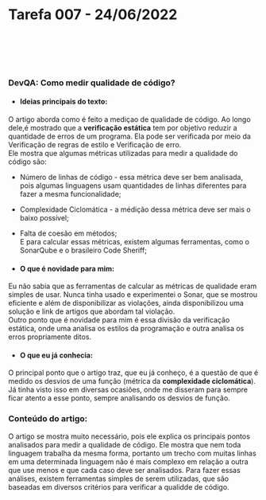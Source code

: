 # Tarefa 007 - 24/06/2022

<br>
<br>
<br>
<br>

### DevQA: Como medir qualidade de código?

* #### Ideias principais do texto:
O artigo aborda como é feito a mediçao de qualidade de código. Ao longo dele,é mostrado que a **verificação estática** tem por objetivo reduzir a quantidade de erros de um programa. Ela pode ser verificada por meio da Verificação de regras de estilo e Verificação de erro.<br>
Ele mostra que algumas métricas utilizadas para medir a qualidade do código são: <br>
* Número de linhas de código - essa métrica deve ser bem analisada, pois algumas linguagens usam quantidades de linhas diferentes para fazer a mesma funcionalidade;
* Complexidade Ciclomática - a médição dessa métrica deve ser mais o baixo possível;
* Falta de coesão em métodos;<br>E para calcular essas métricas, existem algumas ferramentas, como o SonarQube e o brasileiro Code Sheriff; <br>

* #### O que é novidade para mim:
Eu não sabia que as ferramentas de calcular as métricas de qualidade eram simples de usar. Nunca tinha usado e experimentei o Sonar, que se mostrou eficiente e além de disponibilizar as violações, ainda disponibilizou uma solução e link de artigos que abordam tal violação.<br>
Outro ponto que é novidade para mim é essa divisão da verificação estática, onde uma analisa os estilos da programação e outra analisa os erros propriamente ditos.<br>

* #### O que eu já conhecia:
O principal ponto que o artigo traz, que eu já conheço, é a questão de que é medido os desvios de uma função (métrica da **complexidade ciclomática**). Já tinha visto isso em diversas ocasiões, onde me disseram para sempre ficar atento a esse ponto, sempre analisando os desvios de função.

### Conteúdo do artigo:
O artigo se mostra muito necessário, pois ele explica os principais pontos analisados para medir a qualidade de código. Ele mostra que nem toda linguagem trabalha da mesma forma, portanto um trecho com muitas linhas em uma determinada linguagem não é mais complexo em relação a outra que use menos e que cada caso deve ser analisados. Para fazer essas análises, existem ferramentas simples de serem utilizadas, que são baseadas em diversos critérios para verificar a qualidde de código.



